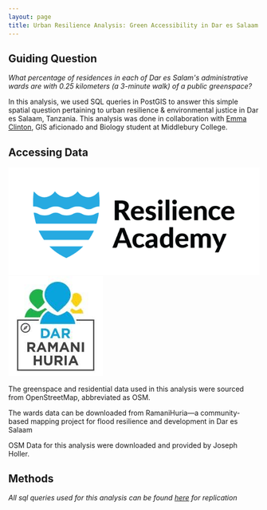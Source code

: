 ```yaml
---
layout: page
title: Urban Resilience Analysis: Green Accessibility in Dar es Salaam
---
```


## Guiding Question
*What percentage of residences in each of Dar es Salam's administrative wards are with 0.25 kilometers (a 3-minute walk) of a public greenspace?*

In this analysis, we used SQL queries in PostGIS to answer this simple spatial question pertaining to urban resilience & environmental justice in Dar es Salaam, Tanzania. This analysis was done in collaboration with [Emma Clinton](https://emmaclinton.github.io/), GIS aficionado and Biology student at Middlebury College.

## Accessing Data

![](assets/ra.png)![](assets/rh.jpeg)

The greenspace and residential data used in this analysis were sourced from OpenStreetMap, abbreviated as OSM.

The wards data can be downloaded from RamaniHuria—a community-based mapping project for flood resilience and development in Dar es Salaam

OSM Data for this analysis were downloaded and provided by Joseph Holler.

## Methods

*All sql queries used for this analysis can be found [here](assets/x) for replication*
